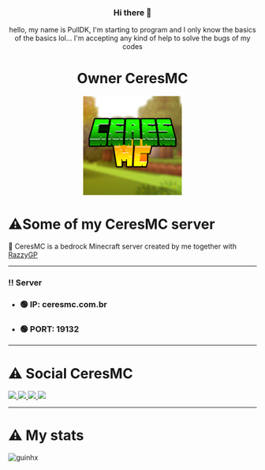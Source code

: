 <div align="center">
  
### Hi there 👋
hello, my name is PullDK, I'm starting to program and I only know the basics of the basics lol... I'm accepting any kind of help to solve the bugs of my codes
<h1> Owner CeresMC</h1>  
  
<img src="CeresMC.png" width="200px">
 
 </div>
 <h1>⚠️Some of my CeresMC server</h1> 

 📌  CeresMC is a bedrock Minecraft server created by me together with [RazzyGP](https://github.com/RazzyGP)
 
 ----------------------------------------- 
 ###    ‼️ Server
- ### 🟢 IP: ceresmc.com.br
- ### 🟢 PORT: 19132
 -----------------------------------------
# ⚠️ Social CeresMC
 <a href="https://discord.com/invite/V7XRaFCREB"> <img src="https://img.shields.io/badge/Discord-7289DA?style=for-the-badge&logo=discord&logoColor=white"/> </a>
 <a href="https://www.instagram.com/ceresmc/"> <img src="https://img.shields.io/badge/Instagram-E4405F?style=for-the-badge&logo=instagram&logoColor=white"/> </a>
 <a href="https://twitter.com/CeresMC_"> <img src="https://img.shields.io/badge/Twitter-1DA1F2?style=for-the-badge&logo=twitter&logoColor=white"/> </a>
 <a href="https://www.youtube.com/channel/UC1_kBwej7Mpv-lsD6rX7Odw"> <img src="https://img.shields.io/badge/  YouTube -FF0000?style=for-the-badge&logo=youtube&logoColor=white"/> </a>

 ***
 
 <h1>⚠️ My stats</h1> 
 

<p align="left"><img src="https://github-readme-stats.vercel.app/api?username=PullDK&show_icons=true&theme=dracula&title_color=fff" alt="guinhx" /></p> 


